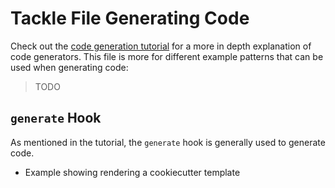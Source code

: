 # Tackle File Generating Code

Check out the [code generation tutorial](../tutorials/code-generation.md) for a more in depth explanation of code generators.  This file is more for different example patterns that can be used when generating code:

> TODO

## `generate` Hook

As mentioned in the tutorial, the `generate` hook is generally used to generate code.  

- Example showing rendering a cookiecutter template

